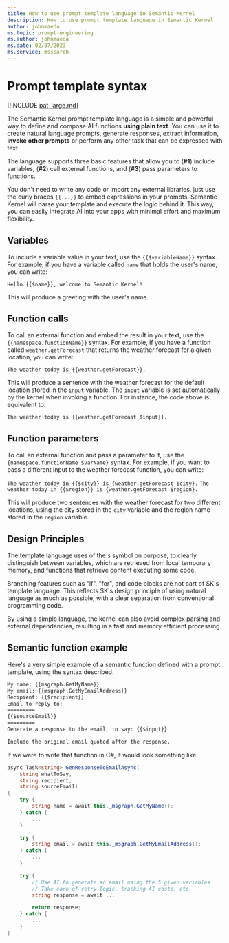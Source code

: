 ```yaml
---
title: How to use prompt template language in Semantic Kernel
description: How to use prompt template language in Semantic Kernel
author: johnmaeda
ms.topic: prompt-engineering
ms.author: johnmaeda
ms.date: 02/07/2023
ms.service: mssearch
---
```

# Prompt template syntax


[!INCLUDE [pat_large.md](../includes/pat_large.md)]

The Semantic Kernel prompt template language is a simple and powerful way to
define and compose AI functions **using plain text**.
You can use it to create natural language prompts, generate responses, extract
information, **invoke other prompts** or perform any other task that can be
expressed with text.

The language supports three basic features that allow you to (**#1**) include
variables, (**#2**) call external functions, and (**#3**) pass parameters to functions.

You don't need to write any code or import any external libraries, just use the
curly braces `{{...}}` to embed expressions in your prompts.
Semantic Kernel will parse your template and execute the logic behind it.
This way, you can easily integrate AI into your apps with minimal effort and
maximum flexibility.

## Variables

To include a variable value in your text, use the `{{$variableName}}` syntax.
For example, if you have a variable called `name` that holds the user's name,
you can write:

```Hello {{$name}}, welcome to Semantic Kernel!```

This will produce a greeting with the user's name.

## Function calls

To call an external function and embed the result in your text, use the
`{{namespace.functionName}}` syntax.
For example, if you have a function called `weather.getForecast` that returns
the weather forecast for a given location, you can write:

```The weather today is {{weather.getForecast}}.```

This will produce a sentence with the weather forecast for the default location
stored in the `input` variable.
The `input` variable is set automatically by the kernel when invoking a function.
For instance, the code above is equivalent to:

```The weather today is {{weather.getForecast $input}}.```

## Function parameters

To call an external function and pass a parameter to it, use the
`{namespace.functionName $varName}` syntax.
For example, if you want to pass a different input to the weather forecast
function, you can write:

```The weather today in {{$city}} is {weather.getForecast $city}.```
```The weather today in {{$region}} is {weather.getForecast $region}.```

This will produce two sentences with the weather forecast for two different
locations, using the city stored in the `city` variable and the region name
stored in the `region` variable.

## Design Principles

The template language uses of the `$` symbol on purpose, to clearly distinguish
between variables, which are retrieved from local temporary memory, and
functions that retrieve content executing some code.

Branching features such as "if", "for", and code blocks are not part of SK's
template language. This reflects SK's design principle of using natural language
as much as possible, with a clear separation from conventional programming code.

By using a simple language, the kernel can also avoid complex parsing and
external dependencies, resulting in a fast and memory efficient processing.

## Semantic function example

Here's a very simple example of a semantic function defined with a prompt
template, using the syntax described.

```skprompt.txt
My name: {{msgraph.GetMyName}}
My email: {{msgraph.GetMyEmailAddress}}
Recipient: {{$recipient}}
Email to reply to:
=========
{{$sourceEmail}}
=========
Generate a response to the email, to say: {{$input}}

Include the original email quoted after the response.
```

If we were to write that function in C#, it would look something like:

```csharp
async Task<string> GenResponseToEmailAsync(
    string whatToSay,
    string recipient,
    string sourceEmail)
{
    try {
        string name = await this._msgraph.GetMyName();
    } catch {
        ...
    }

    try {
        string email = await this._msgraph.GetMyEmailAddress();
    } catch {
        ...
    }

    try {
        // Use AI to generate an email using the 5 given variables
        // Take care of retry logic, tracking AI costs, etc.
        string response = await ...

        return response;
    } catch {
        ...
    }
}
```
